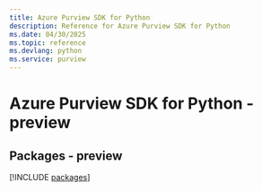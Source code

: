 ```yaml
---
title: Azure Purview SDK for Python
description: Reference for Azure Purview SDK for Python
ms.date: 04/30/2025
ms.topic: reference
ms.devlang: python
ms.service: purview
---
```

# Azure Purview SDK for Python - preview
## Packages - preview
[!INCLUDE [packages](purview-index.md)]